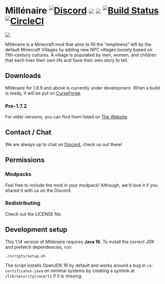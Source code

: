 Millénaire [![Discord](https://img.shields.io/discord/267477085692362772.svg?label=Chat&colorB=2D2D2D&colorA=E04E14)](https://discord.gg/eMz8HhA) [![](http://cf.way2muchnoise.eu/full_millenaire_Downloads.svg)](https://minecraft.curseforge.com/projects/millenaire) [![](http://cf.way2muchnoise.eu/versions/millenaire.svg)](https://minecraft.curseforge.com/projects/millenaire) [![Build Status](https://travis-ci.org/Millenaire/Millenaire.svg)](https://travis-ci.org/Millenaire/Millenaire) [![CircleCI](https://circleci.com/gh/Millenaire/Millenaire.svg?style=svg)](https://circleci.com/gh/Millenaire/Millenaire)
===============
![](https://cdn.discordapp.com/attachments/378798574152187904/378799091557335040/millenaire_big.png)

Millénaire is a Minecraft mod that aims to fill the "emptiness" left by the default Minecraft Villages by adding new NPC villages loosely based on 11th-century cultures. A village is populated by men, women, and children that each lives their own life and have their own story to tell.

## Downloads
Millénaire for 1.8.9 and above is currently under development. When a build is ready, it will be put on [CurseForge](https://minecraft.curseforge.com/projects/millenaire).

### Pre-1.7.2
For older versions, you can find them listed on [The Website](http://www.millenaire.org/wiki/Version_History).

## Contact / Chat
We are always up to chat on [Discord](https://discord.gg/eMz8HhA), check us out there!

## Permissions
### Modpacks
Feel free to include the mod in your modpack! Although, we'd love it if you shared it with us on the Discord.

### Redistributing
Check out the LICENSE file.

## Development setup
This 1.14 version of Millénaire requires **Java 16**. To install the correct JDK
and prefetch dependencies, run:

```
./scripts/setup.sh
```

The script installs OpenJDK 16 by default and works around a bug in
`ca-certificates-java` on minimal systems by creating a symlink at
`/lib/security/cacerts` if it is missing.

